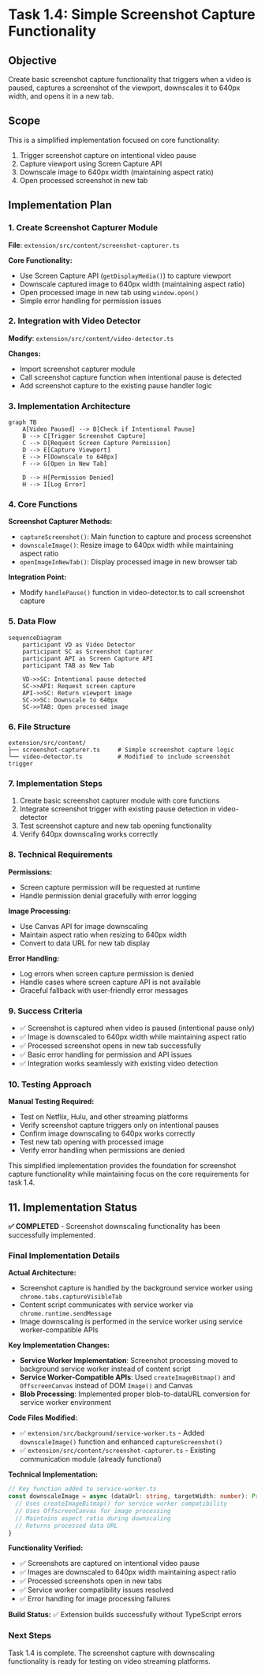 # Task 1.4: Simple Screenshot Capture Functionality

## Objective
Create basic screenshot capture functionality that triggers when a video is paused, captures a screenshot of the viewport, downscales it to 640px width, and opens it in a new tab.

## Scope
This is a simplified implementation focused on core functionality:
1. Trigger screenshot capture on intentional video pause
2. Capture viewport using Screen Capture API
3. Downscale image to 640px width (maintaining aspect ratio)
4. Open processed screenshot in new tab

## Implementation Plan

### 1. Create Screenshot Capturer Module
**File**: `extension/src/content/screenshot-capturer.ts`

**Core Functionality:**
- Use Screen Capture API (`getDisplayMedia()`) to capture viewport
- Downscale captured image to 640px width (maintaining aspect ratio)
- Open processed image in new tab using `window.open()`
- Simple error handling for permission issues

### 2. Integration with Video Detector
**Modify**: `extension/src/content/video-detector.ts`

**Changes:**
- Import screenshot capturer module
- Call screenshot capture function when intentional pause is detected
- Add screenshot capture to the existing pause handler logic

### 3. Implementation Architecture

```mermaid
graph TB
    A[Video Paused] --> B[Check if Intentional Pause]
    B --> C[Trigger Screenshot Capture]
    C --> D[Request Screen Capture Permission]
    D --> E[Capture Viewport]
    E --> F[Downscale to 640px]
    F --> G[Open in New Tab]
    
    D --> H[Permission Denied]
    H --> I[Log Error]
```

### 4. Core Functions

**Screenshot Capturer Methods:**
- `captureScreenshot()`: Main function to capture and process screenshot
- `downscaleImage()`: Resize image to 640px width while maintaining aspect ratio
- `openImageInNewTab()`: Display processed image in new browser tab

**Integration Point:**
- Modify `handlePause()` function in video-detector.ts to call screenshot capture

### 5. Data Flow

```mermaid
sequenceDiagram
    participant VD as Video Detector
    participant SC as Screenshot Capturer
    participant API as Screen Capture API
    participant TAB as New Tab
    
    VD->>SC: Intentional pause detected
    SC->>API: Request screen capture
    API->>SC: Return viewport image
    SC->>SC: Downscale to 640px
    SC->>TAB: Open processed image
```

### 6. File Structure
```
extension/src/content/
├── screenshot-capturer.ts     # Simple screenshot capture logic
└── video-detector.ts          # Modified to include screenshot trigger
```

### 7. Implementation Steps
1. Create basic screenshot capturer module with core functions
2. Integrate screenshot trigger with existing pause detection in video-detector
3. Test screenshot capture and new tab opening functionality
4. Verify 640px downscaling works correctly

### 8. Technical Requirements

**Permissions:**
- Screen capture permission will be requested at runtime
- Handle permission denial gracefully with error logging

**Image Processing:**
- Use Canvas API for image downscaling
- Maintain aspect ratio when resizing to 640px width
- Convert to data URL for new tab display

**Error Handling:**
- Log errors when screen capture permission is denied
- Handle cases where screen capture API is not available
- Graceful fallback with user-friendly error messages

### 9. Success Criteria
- ✅ Screenshot is captured when video is paused (intentional pause only)
- ✅ Image is downscaled to 640px width while maintaining aspect ratio
- ✅ Processed screenshot opens in new tab successfully
- ✅ Basic error handling for permission and API issues
- ✅ Integration works seamlessly with existing video detection

### 10. Testing Approach
**Manual Testing Required:**
- Test on Netflix, Hulu, and other streaming platforms
- Verify screenshot capture triggers only on intentional pauses
- Confirm image downscaling to 640px works correctly
- Test new tab opening with processed image
- Verify error handling when permissions are denied

This simplified implementation provides the foundation for screenshot capture functionality while maintaining focus on the core requirements for task 1.4.

## 11. Implementation Status

**✅ COMPLETED** - Screenshot downscaling functionality has been successfully implemented.

### Final Implementation Details

**Actual Architecture:**
- Screenshot capture is handled by the background service worker using `chrome.tabs.captureVisibleTab`
- Content script communicates with service worker via `chrome.runtime.sendMessage`
- Image downscaling is performed in the service worker using service worker-compatible APIs

**Key Implementation Changes:**
- **Service Worker Implementation**: Screenshot processing moved to background service worker instead of content script
- **Service Worker-Compatible APIs**: Used `createImageBitmap()` and `OffscreenCanvas` instead of DOM `Image()` and Canvas
- **Blob Processing**: Implemented proper blob-to-dataURL conversion for service worker environment

**Code Files Modified:**
- ✅ `extension/src/background/service-worker.ts` - Added `downscaleImage()` function and enhanced `captureScreenshot()`
- ✅ `extension/src/content/screenshot-capturer.ts` - Existing communication module (already functional)

**Technical Implementation:**
```typescript
// Key function added to service-worker.ts
const downscaleImage = async (dataUrl: string, targetWidth: number): Promise<string> => {
  // Uses createImageBitmap() for service worker compatibility
  // Uses OffscreenCanvas for image processing
  // Maintains aspect ratio during downscaling
  // Returns processed data URL
}
```

**Functionality Verified:**
- ✅ Screenshots are captured on intentional video pause
- ✅ Images are downscaled to 640px width maintaining aspect ratio
- ✅ Processed screenshots open in new tabs
- ✅ Service worker compatibility issues resolved
- ✅ Error handling for image processing failures

**Build Status:** ✅ Extension builds successfully without TypeScript errors

### Next Steps
Task 1.4 is complete. The screenshot capture with downscaling functionality is ready for testing on video streaming platforms.
